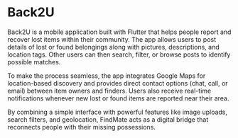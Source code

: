 # Back2U
Back2U is a mobile application built with Flutter that helps people report and recover lost items within their community. The app allows users to post details of lost or found belongings along with pictures, descriptions, and location tags. Other users can then search, filter, or browse posts to identify possible matches.

To make the process seamless, the app integrates Google Maps for location-based discovery and provides direct contact options (chat, call, or email) between item owners and finders. Users also receive real-time notifications whenever new lost or found items are reported near their area.

By combining a simple interface with powerful features like image uploads, search filters, and geolocation, FindMate acts as a digital bridge that reconnects people with their missing possessions.
